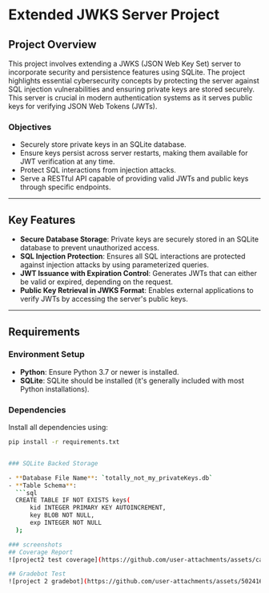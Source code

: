 # Extended JWKS Server Project

## Project Overview

This project involves extending a JWKS (JSON Web Key Set) server to incorporate security and persistence features using SQLite. The project highlights essential cybersecurity concepts by protecting the server against SQL injection vulnerabilities and ensuring private keys are stored securely. This server is crucial in modern authentication systems as it serves public keys for verifying JSON Web Tokens (JWTs). 

### Objectives

- Securely store private keys in an SQLite database.
- Ensure keys persist across server restarts, making them available for JWT verification at any time.
- Protect SQL interactions from injection attacks.
- Serve a RESTful API capable of providing valid JWTs and public keys through specific endpoints.

---

## Key Features

- **Secure Database Storage**: Private keys are securely stored in an SQLite database to prevent unauthorized access.
- **SQL Injection Protection**: Ensures all SQL interactions are protected against injection attacks by using parameterized queries.
- **JWT Issuance with Expiration Control**: Generates JWTs that can either be valid or expired, depending on the request.
- **Public Key Retrieval in JWKS Format**: Enables external applications to verify JWTs by accessing the server's public keys.

---

## Requirements

### Environment Setup

- **Python**: Ensure Python 3.7 or newer is installed.
- **SQLite**: SQLite should be installed (it's generally included with most Python installations).

### Dependencies

Install all dependencies using:
```bash
pip install -r requirements.txt


### SQLite Backed Storage

- **Database File Name**: `totally_not_my_privateKeys.db`
- **Table Schema**:
  ```sql
  CREATE TABLE IF NOT EXISTS keys(
      kid INTEGER PRIMARY KEY AUTOINCREMENT,
      key BLOB NOT NULL,
      exp INTEGER NOT NULL
  );

### screenshots
## Coverage Report
![project2 test coverage](https://github.com/user-attachments/assets/ca4b58f6-42e6-4799-bd13-9e399288fe8b)

## Gradebot Test
![project 2 gradebot](https://github.com/user-attachments/assets/50241615-0e92-44f3-b2b6-b2a2584b9d9f)
